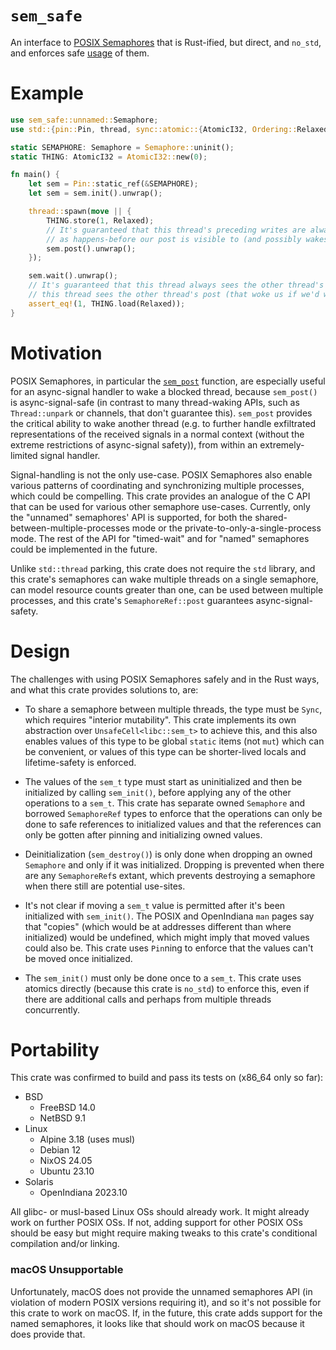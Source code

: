 # `sem_safe`

An interface to [POSIX Semaphores](
https://pubs.opengroup.org/onlinepubs/9799919799/xrat/V4_xsh_chap01.html#tag_22_02_08_03)
that is Rust-ified, but direct, and `no_std`, and enforces safe [usage](
https://pubs.opengroup.org/onlinepubs/9799919799/basedefs/semaphore.h.html)
of them.

# Example

```rust
use sem_safe::unnamed::Semaphore;
use std::{pin::Pin, thread, sync::atomic::{AtomicI32, Ordering::Relaxed}};

static SEMAPHORE: Semaphore = Semaphore::uninit();
static THING: AtomicI32 = AtomicI32::new(0);

fn main() {
    let sem = Pin::static_ref(&SEMAPHORE);
    let sem = sem.init().unwrap();

    thread::spawn(move || {
        THING.store(1, Relaxed);
        // It's guaranteed that this thread's preceding writes are always visible to other threads
        // as happens-before our post is visible to (and possibly wakes) other threads.
        sem.post().unwrap();
    });

    sem.wait().unwrap();
    // It's guaranteed that this thread always sees the other thread's write as happens-before
    // this thread sees the other thread's post (that woke us if we'd waited).
    assert_eq!(1, THING.load(Relaxed));
}
```

# Motivation

POSIX Semaphores, in particular the [`sem_post`](
https://pubs.opengroup.org/onlinepubs/9799919799/functions/sem_post.html)
function, are especially useful for an async-signal handler to wake a blocked thread, because
`sem_post()` is async-signal-safe (in contrast to many thread-waking APIs, such as
`Thread::unpark` or channels, that don't guarantee this).  `sem_post` provides the critical
ability to wake another thread (e.g. to further handle exfiltrated representations of the received
signals in a normal context (without the extreme restrictions of async-signal safety)), from
within an extremely-limited signal handler.

Signal-handling is not the only use-case.  POSIX Semaphores also enable various patterns of
coordinating and synchronizing multiple processes, which could be compelling.  This crate provides
an analogue of the C API that can be used for various other semaphore use-cases.  Currently, only
the "unnamed" semaphores' API is supported, for both the shared-between-multiple-processes mode or
the private-to-only-a-single-process mode.  The rest of the API for "timed-wait" and for "named"
semaphores could be implemented in the future.

Unlike `std::thread` parking, this crate does not require the `std` library, and this crate's
semaphores can wake multiple threads on a single semaphore, can model resource counts greater than
one, can be used between multiple processes, and this crate's `SemaphoreRef::post` guarantees
async-signal-safety.

# Design

The challenges with using POSIX Semaphores safely and in the Rust ways, and what this crate
provides solutions to, are:

- To share a semaphore between multiple threads, the type must be `Sync`, which requires "interior
  mutability".  This crate implements its own abstraction over `UnsafeCell<libc::sem_t>` to
  achieve this, and this also enables values of this type to be global `static` items (not `mut`)
  which can be convenient, or values of this type can be shorter-lived locals and lifetime-safety
  is enforced.

- The values of the `sem_t` type must start as uninitialized and then be initialized by calling
  `sem_init()`, before applying any of the other operations to a `sem_t`.  This crate has separate
  owned `Semaphore` and borrowed `SemaphoreRef` types to enforce that the operations can only be
  done to safe references to initialized values and that the references can only be gotten after
  pinning and initializing owned values.

- Deinitialization (`sem_destroy()`) is only done when dropping an owned `Semaphore` and only if
  it was initialized.  Dropping is prevented when there are any `SemaphoreRef`s extant, which
  prevents destroying a semaphore when there still are potential use-sites.

- It's not clear if moving a `sem_t` value is permitted after it's been initialized with
  `sem_init()`.  The POSIX and OpenIndiana `man` pages say that "copies" (which would be at
  addresses different than where initialized) would be undefined, which might imply that moved
  values could also be.  This crate uses `Pin`ning to enforce that the values can't be moved once
  initialized.

- The `sem_init()` must only be done once to a `sem_t`.  This crate uses atomics directly (because
  this crate is `no_std`) to enforce this, even if there are additional calls and perhaps from
  multiple threads concurrently.

# Portability

This crate was confirmed to build and pass its tests on (x86_64 only so far):

- BSD
  - FreeBSD 14.0
  - NetBSD 9.1
- Linux
  - Alpine 3.18 (uses musl)
  - Debian 12
  - NixOS 24.05
  - Ubuntu 23.10
- Solaris
  - OpenIndiana 2023.10

All glibc- or musl-based Linux OSs should already work.  It might already work on further POSIX
OSs.  If not, adding support for other POSIX OSs should be easy but might require making tweaks to
this crate's conditional compilation and/or linking.

### macOS Unsupportable

Unfortunately, macOS does not provide the unnamed semaphores API (in violation of modern POSIX
versions requiring it), and so it's not possible for this crate to work on macOS.  If, in the
future, this crate adds support for the named semaphores, it looks like that should work on macOS
because it does provide that.
